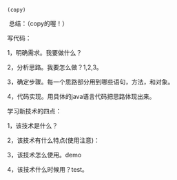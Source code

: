  	(copy)

​     				总结：（copy的喔！）

写代码：

1，明确需求。我要做什么？

2，分析思路。我要怎么做？1,2,3。

3，确定步骤。每一个思路部分用到哪些语句，方法，和对象。

4，代码实现。用具体的java语言代码把思路体现出来。

 

学习新技术的四点：

1，该技术是什么？

2，该技术有什么特点(使用注意)：

3，该技术怎么使用。demo

4，该技术什么时候用？test。